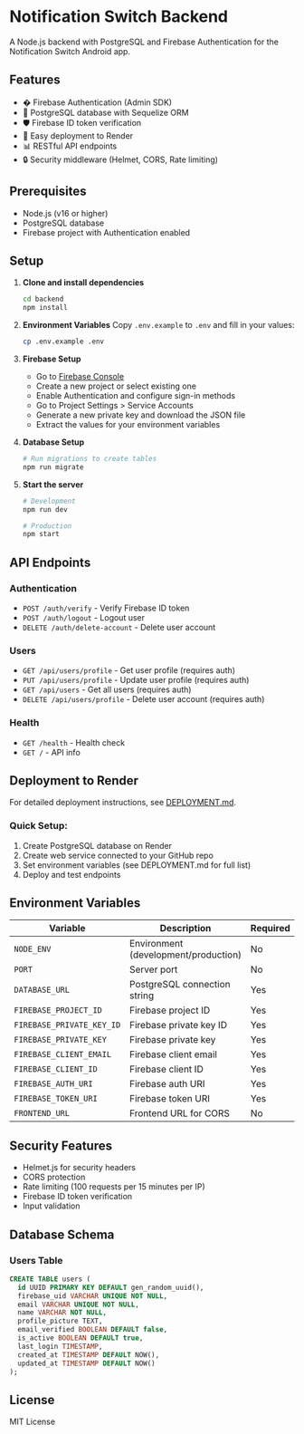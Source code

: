 # Notification Switch Backend

A Node.js backend with PostgreSQL and Firebase Authentication for the Notification Switch Android app.

## Features

- � Firebase Authentication (Admin SDK)
- 🐘 PostgreSQL database with Sequelize ORM
- 🛡️ Firebase ID token verification
- 🚀 Easy deployment to Render
- 📊 RESTful API endpoints
- 🔒 Security middleware (Helmet, CORS, Rate limiting)

## Prerequisites

- Node.js (v16 or higher)
- PostgreSQL database
- Firebase project with Authentication enabled

## Setup

1. **Clone and install dependencies**
   ```bash
   cd backend
   npm install
   ```

2. **Environment Variables**
   Copy `.env.example` to `.env` and fill in your values:
   ```bash
   cp .env.example .env
   ```

3. **Firebase Setup**
   - Go to [Firebase Console](https://console.firebase.google.com/)
   - Create a new project or select existing one
   - Enable Authentication and configure sign-in methods
   - Go to Project Settings > Service Accounts
   - Generate a new private key and download the JSON file
   - Extract the values for your environment variables

4. **Database Setup**
   ```bash
   # Run migrations to create tables
   npm run migrate
   ```

5. **Start the server**
   ```bash
   # Development
   npm run dev

   # Production
   npm start
   ```

## API Endpoints

### Authentication
- `POST /auth/verify` - Verify Firebase ID token
- `POST /auth/logout` - Logout user
- `DELETE /auth/delete-account` - Delete user account

### Users
- `GET /api/users/profile` - Get user profile (requires auth)
- `PUT /api/users/profile` - Update user profile (requires auth)
- `GET /api/users` - Get all users (requires auth)
- `DELETE /api/users/profile` - Delete user account (requires auth)

### Health
- `GET /health` - Health check
- `GET /` - API info

## Deployment to Render

For detailed deployment instructions, see [DEPLOYMENT.md](./DEPLOYMENT.md).

### Quick Setup:
1. Create PostgreSQL database on Render
2. Create web service connected to your GitHub repo
3. Set environment variables (see DEPLOYMENT.md for full list)
4. Deploy and test endpoints

## Environment Variables

| Variable | Description | Required |
|----------|-------------|----------|
| `NODE_ENV` | Environment (development/production) | No |
| `PORT` | Server port | No |
| `DATABASE_URL` | PostgreSQL connection string | Yes |
| `FIREBASE_PROJECT_ID` | Firebase project ID | Yes |
| `FIREBASE_PRIVATE_KEY_ID` | Firebase private key ID | Yes |
| `FIREBASE_PRIVATE_KEY` | Firebase private key | Yes |
| `FIREBASE_CLIENT_EMAIL` | Firebase client email | Yes |
| `FIREBASE_CLIENT_ID` | Firebase client ID | Yes |
| `FIREBASE_AUTH_URI` | Firebase auth URI | Yes |
| `FIREBASE_TOKEN_URI` | Firebase token URI | Yes |
| `FRONTEND_URL` | Frontend URL for CORS | No |

## Security Features

- Helmet.js for security headers
- CORS protection
- Rate limiting (100 requests per 15 minutes per IP)
- Firebase ID token verification
- Input validation

## Database Schema

### Users Table
```sql
CREATE TABLE users (
  id UUID PRIMARY KEY DEFAULT gen_random_uuid(),
  firebase_uid VARCHAR UNIQUE NOT NULL,
  email VARCHAR UNIQUE NOT NULL,
  name VARCHAR NOT NULL,
  profile_picture TEXT,
  email_verified BOOLEAN DEFAULT false,
  is_active BOOLEAN DEFAULT true,
  last_login TIMESTAMP,
  created_at TIMESTAMP DEFAULT NOW(),
  updated_at TIMESTAMP DEFAULT NOW()
);
```

## License

MIT License
